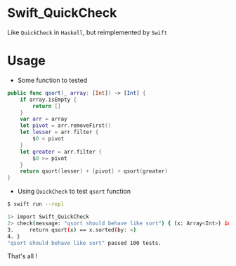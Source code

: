 # Swift_QuickCheck

Like `QuickCheck` in `Haskell`, but reimplemented by `Swift`

# Usage

- Some function to tested

```swift
public func qsort(_ array: [Int]) -> [Int] {
    if array.isEmpty {
        return []
    }
    var arr = array
    let pivot = arr.removeFirst()
    let lesser = arr.filter {
        $0 < pivot
    }
    let greater = arr.filter {
        $0 >= pivot
    }
    return qsort(lesser) + [pivot] + qsort(greater)
}
```

- Using `QuickCheck` to test `qsort` function

```bash
$ swift run --repl

1> import Swift_QuickCheck
2> check(message: "qsort should behave like sort") { (x: Array<Int>) in
3.     return qsort(x) == x.sorted(by: <)
4. }
"qsort should behave like sort" passed 100 tests.
```

That's all !